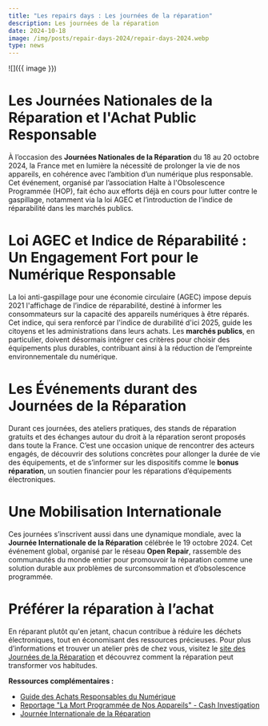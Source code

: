 ```yaml
---
title: "Les repairs days : Les journées de la réparation"
description: Les journées de la réparation
date: 2024-10-18
image: /img/posts/repair-days-2024/repair-days-2024.webp
type: news
---
```


![]({{ image }})

# Les Journées Nationales de la Réparation et l'Achat Public Responsable

À l’occasion des **Journées Nationales de la Réparation** du 18 au 20 octobre 2024, la France met en lumière la nécessité de prolonger la vie de nos appareils, en cohérence avec l’ambition d’un numérique plus responsable. Cet événement, organisé par l’association Halte à l'Obsolescence Programmée (HOP), fait écho aux efforts déjà en cours pour lutter contre le gaspillage, notamment via la loi AGEC et l’introduction de l’indice de réparabilité dans les marchés publics.

# Loi AGEC et Indice de Réparabilité : Un Engagement Fort pour le Numérique Responsable

La loi anti-gaspillage pour une économie circulaire (AGEC) impose depuis 2021 l'affichage de l’indice de réparabilité, destiné à informer les consommateurs sur la capacité des appareils numériques à être réparés. Cet indice, qui sera renforcé par l'indice de durabilité d'ici 2025, guide les citoyens et les administrations dans leurs achats. Les **marchés publics**, en particulier, doivent désormais intégrer ces critères pour choisir des équipements plus durables, contribuant ainsi à la réduction de l’empreinte environnementale du numérique.

# Les Événements durant des Journées de la Réparation

Durant ces journées, des ateliers pratiques, des stands de réparation gratuits et des échanges autour du droit à la réparation seront proposés dans toute la France. C’est une occasion unique de rencontrer des acteurs engagés, de découvrir des solutions concrètes pour allonger la durée de vie des équipements, et de s’informer sur les dispositifs comme le **bonus réparation**, un soutien financier pour les réparations d’équipements électroniques.

# Une Mobilisation Internationale

Ces journées s’inscrivent aussi dans une dynamique mondiale, avec la **Journée Internationale de la Réparation** célébrée le 19 octobre 2024. Cet événement global, organisé par le réseau **Open Repair**, rassemble des communautés du monde entier pour promouvoir la réparation comme une solution durable aux problèmes de surconsommation et d’obsolescence programmée.

# Préférer la réparation à l’achat

En réparant plutôt qu'en jetant, chacun contribue à réduire les déchets électroniques, tout en économisant des ressources précieuses. Pour plus d’informations et trouver un atelier près de chez vous, visitez le [site des Journées de la Réparation](https://journeesreparation.fr/ "‌site de l'événement") et découvrez comment la réparation peut transformer vos habitudes.

<div class="fr-highlight">

**Ressources complémentaires :**

- [Guide des Achats Responsables du Numérique](https://ecoresponsable.numerique.gouv.fr/publications/guide-achat-indice-reparabilite/indice-reparabilite-et-achats-publics/ "‌PDF du guide des achats responsables de la MiNumEco")
- [Reportage "La Mort Programmée de Nos Appareils" - Cash Investigation](https://www.youtube.com/watch?v=WDv8anjeMHs "Reportage sur youtube ‌")
- [Journée Internationale de la Réparation](https://openrepair.org/international-repair-day/ "‌le site de l'événement")
</div>
